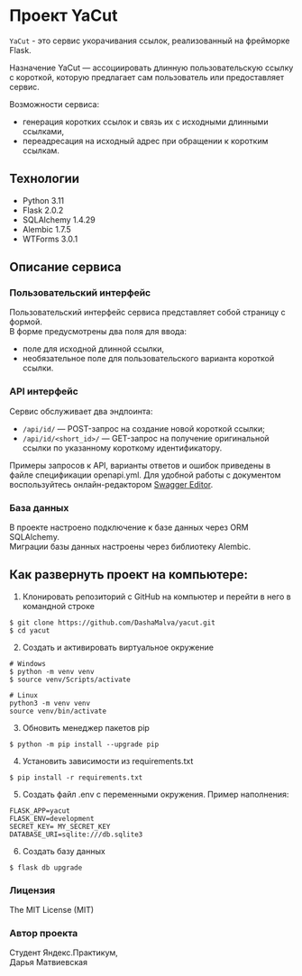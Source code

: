 # Проект YaCut
```YaCut``` - это сервис укорачивания ссылок, реализованный на фрейморке Flask.

Назначение YaCut — ассоциировать длинную пользовательскую ссылку с короткой, которую предлагает сам пользователь или предоставляет сервис.

Возможности сервиса:
- генерация коротких ссылок и связь их с исходными длинными ссылками,
- переадресация на исходный адрес при обращении к коротким ссылкам.

## Технологии
- Python 3.11
- Flask 2.0.2
- SQLAlchemy 1.4.29
- Alembic 1.7.5
- WTForms 3.0.1

## Описание сервиса

### Пользовательский интерфейс
Пользовательский интерфейс сервиса представляет собой страницу с формой.<br>
В форме предусмотрены два поля для ввода: 
- поле для исходной длинной ссылки,
- необязательное поле для пользовательского варианта короткой ссылки. 

### API интерфейс
Сервис обслуживает два эндпоинта:
- ```/api/id/``` — POST-запрос на создание новой короткой ссылки;
- ```/api/id/<short_id>/``` — GET-запрос на получение оригинальной ссылки по указанному короткому идентификатору.

Примеры запросов к API, варианты ответов и ошибок приведены в файле спецификации openapi.yml. Для удобной работы с документом воспользуйтесь онлайн-редактором [Swagger Editor].

### База данных
В проекте настроено подключение к базе данных через ORM SQLAlchemy.<br> Миграции базы данных настроены через библиотеку Alembic.


## Как развернуть проект на компьютере:
1. Клонировать репозиторий c GitHub на компьютер и перейти в него в командной строке
```
$ git clone https://github.com/DashaMalva/yacut.git
$ cd yacut
```
2. Создать и активировать виртуальное окружение
```
# Windows
$ python -m venv venv
$ source venv/Scripts/activate

# Linux
python3 -m venv venv
source venv/bin/activate
```
3. Обновить менеджер пакетов pip
```
$ python -m pip install --upgrade pip
```
4. Установить зависимости из requirements.txt
```
$ pip install -r requirements.txt
```
5. Создать файл .env с переменными окружения. Пример наполнения:
```
FLASK_APP=yacut
FLASK_ENV=development
SECRET_KEY= MY_SECRET_KEY
DATABASE_URI=sqlite:///db.sqlite3
```
6. Создать базу данных
```
$ flask db upgrade
```

### Лицензия
The MIT License (MIT)

### Автор проекта
Студент Яндекс.Практикум,<br>
Дарья Матвиевская

[Swagger Editor]: <https://editor.swagger.io/>